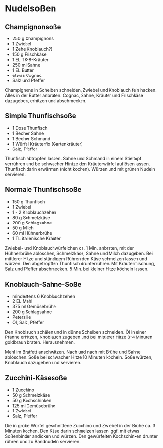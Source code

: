 Nudelsoßen
==========

Champignonsoße
--------------

* 250 g Champignons
* 1 Zwiebel
* 1 Zehe Knoblauch?)
* 150 g Frischkäse
* 1 EL TK-8-Kräuter
* 250 ml Sahne
* 1 EL Butter
* etwas Cognac
* Salz und Pfeffer

Champignons in Scheiben schneiden, Zwiebel und Knoblauch fein hacken. Alles in
der Butter anbraten. Cognac, Sahne, Kräuter und Frischkäse dazugeben, erhitzen
und abschmecken.

Simple Thunfischsoße
--------------------

* 1 Dose Thunfisch
* 1 Becher Sahne
* 1 Becher Schmand
* 1 Würfel Kräuterfix (Gartenkräuter)
* Salz, Pfeffer

Thunfisch abtropfen lassen. Sahne und Schmand in einem Stieltopf verrühren und
be schwacher Hintze den Kräuterwürfel auflösen lassen. Thunfisch darin erwärmen
(nicht kochen). Würzen und mit grünen Nudeln servieren.

Normale Thunfischsoße
---------------------

* 150 g Thunfisch
* 1 Zwiebel
* 1 - 2 Knoblauchzehen
* 80 g Schmelzkäse
* 200 g Schlagsahne
* 50 g Milch
* 60 ml Hühnerbrühe
* 1 TL italienische Kräuter

Zwiebel- und Knoblauchwürfelchen ca. 1 Min. anbraten, mit der Hühnerbrühe
ablöschen, Schmelzkäse, Sahne und Milch dazugeben. Bei mittlerer Hitze und
ständigem Rühren den Käse schmelzen lassen und würzen. Den abgetropften
Thunfisch drunterrühren. Mit Kräutermischung, Salz und Pfeffer abschmecken.
5 Min. bei kleiner Hitze köcheln lassen.

Knoblauch-Sahne-Soße
--------------------

* mindestens 6 Knoblauchzehen
* 2 EL Mehl
* 375 ml Gemüsebrühe
* 200 g Schlagsahne
* Petersilie
* Öl, Salz, Pfeffer

Den Knoblauch schälen und in dünne Scheiben schneiden. Öl in einer Pfanne
erhitzen, Knoblauch zugeben und bei mittlerer Hitze 3-4 Minuten goldbraun
braten. Herausnehmen.

Mehl im Bratfett anschwitzen. Nach und nach mit Brühe und Sahne ablöschen. Soße
bei schwacher Hitze 10 Minuten köcheln. Soße würzen, Knoblauch dazugeben und
servieren.

Zucchini-Käsesoße
-----------------

* 1 Zucchino
* 50 g Schmelzkäse
* 50 g Kochschinken
* 125 ml Gemüsebrühe
* 1 Zwiebel
* Salz, Pfeffer

Die in grobe Würfel geschnittene Zucchino und Zwiebel in der Brühe ca.
3 Minuten kochen. Den Käse darin schmelzen lassen, ggf. mit etwas Soßenbinder
andicken und würzen. Den gewürfelten Kochschinken drunter rühren und zu
Bandnudeln servieren.
